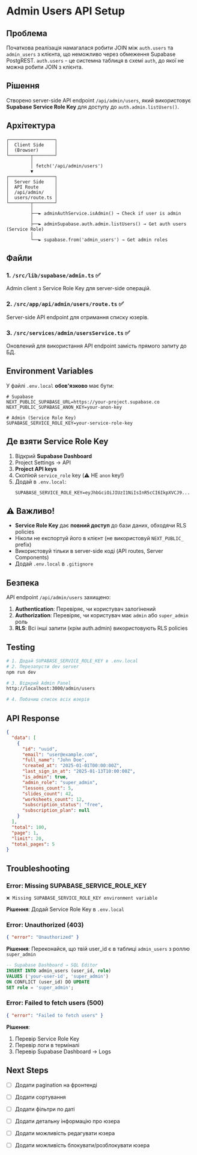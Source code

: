 # Admin Users API Setup

## Проблема

Початкова реалізація намагалася робити JOIN між `auth.users` та `admin_users` з клієнта, що неможливо через обмеження Supabase PostgREST. `auth.users` - це системна таблиця в схемі `auth`, до якої не можна робити JOIN з клієнта.

## Рішення

Створено server-side API endpoint `/api/admin/users`, який використовує **Supabase Service Role Key** для доступу до `auth.admin.listUsers()`.

## Архітектура

```
┌─────────────────┐
│  Client Side    │
│  (Browser)      │
└────────┬────────┘
         │
         │ fetch('/api/admin/users')
         ▼
┌─────────────────┐
│  Server Side    │
│  API Route      │
│  /api/admin/    │
│  users/route.ts │
└────────┬────────┘
         │
         ├──► adminAuthService.isAdmin() → Check if user is admin
         │
         ├──► adminSupabase.auth.admin.listUsers() → Get auth users (Service Role)
         │
         └──► supabase.from('admin_users') → Get admin roles
```

## Файли

### 1. `/src/lib/supabase/admin.ts` ✅
Admin client з Service Role Key для server-side операцій.

### 2. `/src/app/api/admin/users/route.ts` ✅
Server-side API endpoint для отримання списку юзерів.

### 3. `/src/services/admin/usersService.ts` ✅
Оновлений для використання API endpoint замість прямого запиту до БД.

## Environment Variables

У файлі `.env.local` **обов'язково** має бути:

```env
# Supabase
NEXT_PUBLIC_SUPABASE_URL=https://your-project.supabase.co
NEXT_PUBLIC_SUPABASE_ANON_KEY=your-anon-key

# Admin (Service Role Key)
SUPABASE_SERVICE_ROLE_KEY=your-service-role-key
```

## Де взяти Service Role Key

1. Відкрий **Supabase Dashboard**
2. Project Settings → API
3. **Project API keys**
4. Скопіюй `service_role` key (⚠️ НЕ `anon` key!)
5. Додай в `.env.local`:
   ```
   SUPABASE_SERVICE_ROLE_KEY=eyJhbGciOiJIUzI1NiIsInR5cCI6IkpXVCJ9...
   ```

## ⚠️ Важливо!

- **Service Role Key** дає **повний доступ** до бази даних, обходячи RLS policies
- Ніколи не експортуй його в клієнт (не використовуй `NEXT_PUBLIC_` prefix)
- Використовуй тільки в server-side коді (API routes, Server Components)
- Додай `.env.local` в `.gitignore`

## Безпека

API endpoint `/api/admin/users` захищено:
1. **Authentication**: Перевіряє, чи користувач залогінений
2. **Authorization**: Перевіряє, чи користувач має `admin` або `super_admin` роль
3. **RLS**: Всі інші запити (крім auth.admin) використовують RLS policies

## Testing

```bash
# 1. Додай SUPABASE_SERVICE_ROLE_KEY в .env.local
# 2. Перезапусти dev server
npm run dev

# 3. Відкрий Admin Panel
http://localhost:3000/admin/users

# 4. Побачиш список всіх юзерів
```

## API Response

```json
{
  "data": [
    {
      "id": "uuid",
      "email": "user@example.com",
      "full_name": "John Doe",
      "created_at": "2025-01-01T00:00:00Z",
      "last_sign_in_at": "2025-01-13T10:00:00Z",
      "is_admin": true,
      "admin_role": "super_admin",
      "lessons_count": 5,
      "slides_count": 42,
      "worksheets_count": 12,
      "subscription_status": "free",
      "subscription_plan": null
    }
  ],
  "total": 100,
  "page": 1,
  "limit": 20,
  "total_pages": 5
}
```

## Troubleshooting

### Error: Missing SUPABASE_SERVICE_ROLE_KEY
```
❌ Missing SUPABASE_SERVICE_ROLE_KEY environment variable
```

**Рішення**: Додай Service Role Key в `.env.local`

### Error: Unauthorized (403)
```json
{ "error": "Unauthorized" }
```

**Рішення**: Переконайся, що твій user_id є в таблиці `admin_users` з роллю `super_admin`

```sql
-- Supabase Dashboard → SQL Editor
INSERT INTO admin_users (user_id, role)
VALUES ('your-user-id', 'super_admin')
ON CONFLICT (user_id) DO UPDATE
SET role = 'super_admin';
```

### Error: Failed to fetch users (500)
```json
{ "error": "Failed to fetch users" }
```

**Рішення**: 
1. Перевір Service Role Key
2. Перевір логи в терміналі
3. Перевір Supabase Dashboard → Logs

## Next Steps

- [ ] Додати pagination на фронтенді
- [ ] Додати сортування
- [ ] Додати фільтри по даті
- [ ] Додати детальну інформацію про юзера
- [ ] Додати можливість редагувати юзера
- [ ] Додати можливість блокувати/розблокувати юзера


